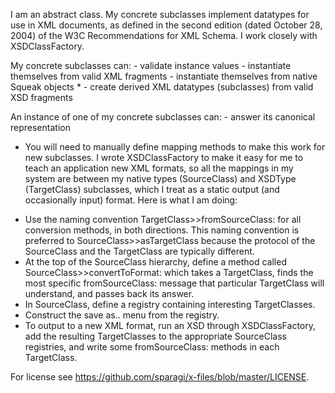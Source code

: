 I am an abstract class.  My concrete subclasses implement datatypes for use in XML documents, as defined in the second edition (dated October 28, 2004) of the W3C Recommendations for XML Schema.   I work closely with XSDClassFactory.

My concrete subclasses can:
	- validate instance values
	- instantiate themselves from valid XML fragments
	- instantiate themselves from native Squeak objects *
	- create derived XML datatypes (subclasses) from valid XSD fragments
	
An instance of one of my concrete subclasses can:
	- answer its canonical representation
	
* You will need to manually define mapping methods to make this work for new subclasses.   I wrote XSDClassFactory to make it easy for me to teach an application new XML formats, so all the mappings in my system are between my native types (SourceClass) and XSDType (TargetClass) subclasses, which I treat as a static output (and occasionally input) format.   Here is what I am doing:

- Use the naming convention TargetClass>>fromSourceClass: for all conversion methods, in both directions.  This naming convention is preferred to SourceClass>>asTargetClass because the protocol of the SourceClass and the TargetClass are typically different. 
- At the top of the SourceClass hierarchy, define a method called SourceClass>>convertToFormat: which takes a TargetClass, finds the most specific fromSourceClass: message that particular TargetClass will understand, and passes back its answer.
- In SourceClass, define a registry containing interesting TargetClasses.
- Construct the save as.. menu from the registry.
- To output to a new XML format, run an XSD through XSDClassFactory, add the resulting TargetClasses to the appropriate SourceClass registries, and write some fromSourceClass: methods in each TargetClass.

For license see https://github.com/sparagi/x-files/blob/master/LICENSE.
